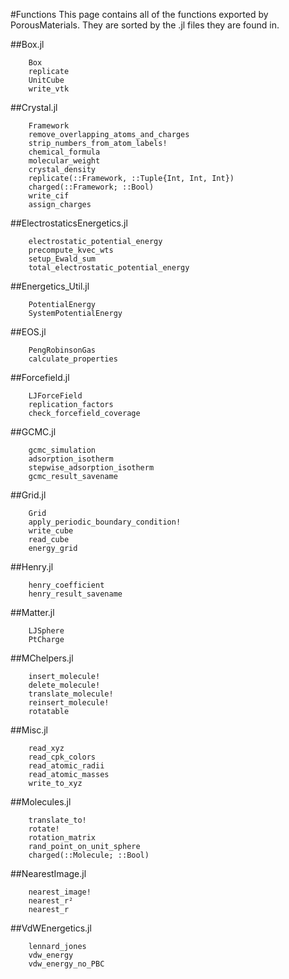 #Functions
This page contains all of the functions exported by PorousMaterials. They are sorted by the .jl files they are found in.

##Box.jl
```@docs
    Box
    replicate
    UnitCube
    write_vtk
```

##Crystal.jl
```@docs
    Framework
    remove_overlapping_atoms_and_charges
    strip_numbers_from_atom_labels!
    chemical_formula
    molecular_weight
    crystal_density
    replicate(::Framework, ::Tuple{Int, Int, Int})
    charged(::Framework; ::Bool)
    write_cif
    assign_charges
```

##ElectrostaticsEnergetics.jl
```@docs
    electrostatic_potential_energy
    precompute_kvec_wts
    setup_Ewald_sum
    total_electrostatic_potential_energy
```

##Energetics_Util.jl
```@docs
    PotentialEnergy
    SystemPotentialEnergy
```

##EOS.jl
```@docs
    PengRobinsonGas
    calculate_properties
```

##Forcefield.jl
```@docs
    LJForceField
    replication_factors
    check_forcefield_coverage
```

##GCMC.jl
```@docs
    gcmc_simulation
    adsorption_isotherm
    stepwise_adsorption_isotherm
    gcmc_result_savename
```

##Grid.jl
```@docs
    Grid
    apply_periodic_boundary_condition!
    write_cube
    read_cube
    energy_grid
```

##Henry.jl
```@docs
    henry_coefficient
    henry_result_savename
```

##Matter.jl
```@docs
    LJSphere
    PtCharge
```

##MChelpers.jl
```@docs
    insert_molecule!
    delete_molecule!
    translate_molecule!
    reinsert_molecule!
    rotatable
```

##Misc.jl
```@docs
    read_xyz
    read_cpk_colors
    read_atomic_radii
    read_atomic_masses
    write_to_xyz
```

##Molecules.jl
```@docs
    translate_to!
    rotate!
    rotation_matrix
    rand_point_on_unit_sphere
    charged(::Molecule; ::Bool)
```

##NearestImage.jl
```@docs
    nearest_image!
    nearest_r²
    nearest_r
```

##VdWEnergetics.jl
```@docs
    lennard_jones
    vdw_energy
    vdw_energy_no_PBC
```
